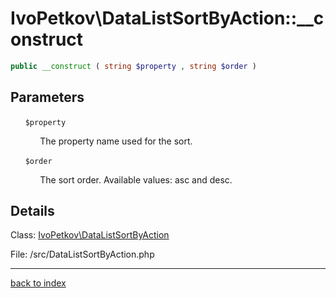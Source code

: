 # IvoPetkov\DataListSortByAction::__construct

```php
public __construct ( string $property , string $order )
```

## Parameters

&nbsp;&nbsp;&nbsp;&nbsp;&nbsp;&nbsp;`$property`

&nbsp;&nbsp;&nbsp;&nbsp;&nbsp;&nbsp;&nbsp;&nbsp;&nbsp;&nbsp;&nbsp;&nbsp;The property name used for the sort.

&nbsp;&nbsp;&nbsp;&nbsp;&nbsp;&nbsp;`$order`

&nbsp;&nbsp;&nbsp;&nbsp;&nbsp;&nbsp;&nbsp;&nbsp;&nbsp;&nbsp;&nbsp;&nbsp;The sort order. Available values: asc and desc.

## Details

Class: [IvoPetkov\DataListSortByAction](ivopetkov.datalistsortbyaction.class.md)

File: /src/DataListSortByAction.php

---

[back to index](index.md)

